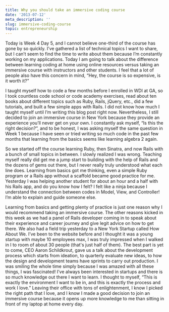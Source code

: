 ```yaml
---
title: Why you should take an immersive coding course
date: '2013-07-12'
meta_description: ''
slug: immersive-coding-course
topic: entrepreneurship
---
```


Today is Week 4 Day 5, and I cannot believe one-third of the course has gone by so quickly. I’ve gathered a list of technical topics I want to share, but I can’t seem to find the time to write about them because I’m constantly working on my applications. Today I am going to talk about the difference between learning coding at home using online resources versus taking an immersive course with instructors and other students. I feel that a lot of people also have this concern in mind, “Hey, the course is so expensive, is it worth it?”

I taught myself how to code a few months before I enrolled in WDI at GA, so I took countless code school or code academy exercises, read about ten books about different topics such as Ruby, Rails, jQuery, etc., did a few tutorials, and built a few simple apps with Rails. I did not know how much I taught myself until I’m writing this blog post right now. Nevertheless, I still decided to join an immersive course in New York because they provide an experience you’ll never get on your own. I constantly ask myself, “Is this the right decision?”, and to be honest, I was asking myself the same question in Week 1 because I have seen or tried writing so much code in the past few months that learning from the basics seems like learning algebra 2 again.

So we started off the course learning Ruby, then Sinatra, and now Rails with a bunch of small topics in between. I slowly realized I was wrong. Teaching myself really did get me a jump start to building with the help of Rails and the dozens of gems out there, but I never really truly understood what each line does. Learning from basics got me thinking, even a simple Ruby program or a Rails app without a scaffold became good practice for me. Yesterday I was helping another student for about an hour and a half with his Rails app, and do you know how I felt? I felt like a ninja because I understand the connection between codes in Model, View, and Controller! I’m able to explain and guide someone else.

Learning from basics and getting plenty of practice is just one reason why I would recommend taking an immersive course. The other reasons kicked in this week as we had a panel of Rails developer coming in to speak about their experience and career journey and give legit advice on how to get there. We also had a field trip yesterday to a New York Startup called How About We. I’ve been to the website before and I thought it was a young startup with maybe 10 employees max, I was truly impressed when I walked in I to room of about 30 people (that's just half of them). The best part is yet to come, CEO Aaron Schildkrout, gave us a talk about the development process which starts from ideation, to quarterly evaluate new ideas, to how the design and development teams have sprints to carry out production. I was smiling the whole time simply because I was amazed with all these things, I was fascinated! I’ve always been interested in startups and there is so much knowledge out there I want to learn. I thought to myself, “This is exactly the environment I want to be in, and this is exactly the process and work I love.” Leaving their office with tons of enlightenment, I know I picked the right path that I love, and I know I made a good decision to join an immersive course because it opens up more knowledge to me than sitting in front of my laptop at home every day.
